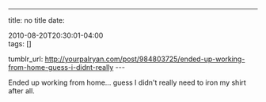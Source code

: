 ---
title: no title
date:

 2010-08-20T20:30:01-04:00  
tags:  []

tumblr_url:
http://yourpalryan.com/post/984803725/ended-up-working-from-home-guess-i-didnt-really
\-\--

Ended up working from home... guess I didn't really need to iron my
shirt after all.
